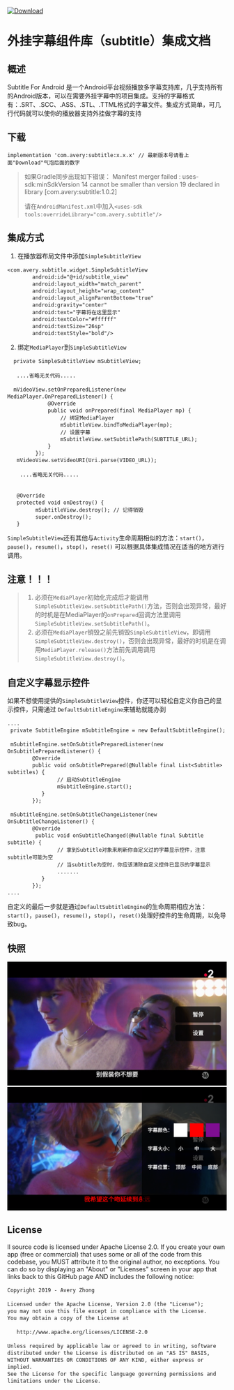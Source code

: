 [ ![Download](https://api.bintray.com/packages/averyzhong/AndroidRepo/subtitle/images/download.svg) ](https://bintray.com/averyzhong/AndroidRepo/subtitle/_latestVersion)

# 外挂字幕组件库（subtitle）集成文档


## 概述
Subtitle For Android 是一个Android平台视频播放多字幕支持库，几乎支持所有的Android版本，可以在需要外挂字幕中的项目集成。支持的字幕格式有：.SRT、.SCC、.ASS、.STL、.TTML格式的字幕文件。集成方式简单，可几行代码就可以使你的播放器支持外挂做字幕的支持

## 下载

```
implementation 'com.avery:subtitle:x.x.x' // 最新版本号请看上面"Download"气泡后面的数字
```

>
> 如果Gradle同步出现如下错误：
> Manifest merger failed : uses-sdk:minSdkVersion 14 cannot be smaller than version 19 declared in library [com.avery:subtitle:1.0.2]
>
>请在`AndroidManifest.xml`中加入`<uses-sdk tools:overrideLibrary="com.avery.subtitle"/>`
>

## 集成方式
1. 在播放器布局文件中添加`SimpleSubtitleView`

```
<com.avery.subtitle.widget.SimpleSubtitleView
        android:id="@+id/subtitle_view"
        android:layout_width="match_parent"
        android:layout_height="wrap_content"
        android:layout_alignParentBottom="true"
        android:gravity="center"
        android:text="字幕将在这里显示"
        android:textColor="#ffffff"
        android:textSize="26sp"
        android:textStyle="bold"/>

```

2. 绑定`MediaPlayer`到`SimpleSubtitleView`

```
  private SimpleSubtitleView mSubtitleView;

   ....省略无关代码.....

  mVideoView.setOnPreparedListener(new MediaPlayer.OnPreparedListener() {
             @Override
             public void onPrepared(final MediaPlayer mp) {
                 // 绑定MediaPlayer
                 mSubtitleView.bindToMediaPlayer(mp);
                 // 设置字幕
                 mSubtitleView.setSubtitlePath(SUBTITLE_URL);
             }
         });
   mVideoView.setVideoURI(Uri.parse(VIDEO_URL));

    ....省略无关代码.....


   @Override
   protected void onDestroy() {
         mSubtitleView.destroy(); // 记得销毁
         super.onDestroy();
   }

```

`SimpleSubtitleView`还有其他与`Activity`生命周期相似的方法：`start()`，`pause()`，`resume()`，`stop()`，`reset()` 可以根据具体集成情况在适当的地方进行调用。

## 注意！！！
> 1. 必须在`MediaPlayer`初始化完成后才能调用`SimpleSubtitleView.setSubtitlePath()`方法，否则会出现异常，最好的时机是在MediaPlayer的`onPrepared`回调方法里调用`SimpleSubtitleView.setSubtitlePath()`。
> 2. 必须在`MediaPlayer`销毁之前先销毁`SimpleSubtitleView`，即调用`SimpleSubtitleView.destroy()`，否则会出现异常，最好的时机是在调用`MediaPlayer.release()`方法前先调用调用`SimpleSubtitleView.destroy()`。


## 自定义字幕显示控件
如果不想使用提供的`SimpleSubtitleView`控件，你还可以轻松自定义你自己的显示控件，只需通过
`DefaultSubtitleEngine`来辅助就能办到

```
....
 private SubtitleEngine mSubtitleEngine = new DefaultSubtitleEngine();

 mSubtitleEngine.setOnSubtitlePreparedListener(new OnSubtitlePreparedListener() {
        @Override
        public void onSubtitlePrepared(@Nullable final List<Subtitle> subtitles) {
                // 启动SubtitleEngine
                mSubtitleEngine.start();
           }
        });

 mSubtitleEngine.setOnSubtitleChangeListener(new OnSubtitleChangeListener() {
        @Override
         public void onSubtitleChanged(@Nullable final Subtitle subtitle) {
                // 拿到Subtitle对象来刷新你自定义过的字幕显示控件，注意subtitle可能为空
                // 当subtitle为空时，你应该清除自定义控件已显示的字幕显示
                .......
           }
        });
....
```

自定义的最后一步就是通过`DefaultSubtitleEngine`的生命周期相应方法：`start()`，`pause()`，`resume()`，`stop()`，`reset()`处理好控件的生命周期，以免导致bug。

## 快照
![](screenshot/one.png)
![](screenshot/two.png)

## License
ll source code is licensed under Apache License 2.0. If you create your own app (free or commercial) that uses some or all of the code from this codebase, you MUST attribute it to the original author, no exceptions. You can do so by displaying an "About" or "Licenses" screen in your app that links back to this GitHub page AND includes the following notice:
```
Copyright 2019 - Avery Zhong

Licensed under the Apache License, Version 2.0 (the "License");
you may not use this file except in compliance with the License.
You may obtain a copy of the License at

   http://www.apache.org/licenses/LICENSE-2.0

Unless required by applicable law or agreed to in writing, software
distributed under the License is distributed on an "AS IS" BASIS,
WITHOUT WARRANTIES OR CONDITIONS OF ANY KIND, either express or implied.
See the License for the specific language governing permissions and
limitations under the License.
```

